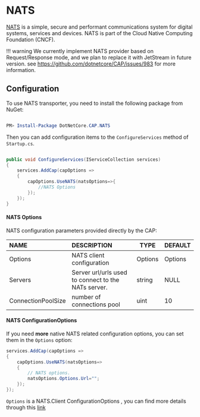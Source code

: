 # NATS

[NATS](https://nats.io/) is a simple, secure and performant communications system for digital systems, services and devices. NATS is part of the Cloud Native Computing Foundation (CNCF).

!!! warning
    We currently implement NATS provider based on Request/Response mode, and we plan to replace it with JetStream in future version.
    see https://github.com/dotnetcore/CAP/issues/983 for more information.

## Configuration

To use NATS transporter, you need to install the following package from NuGet:

```powershell

PM> Install-Package DotNetCore.CAP.NATS

```

Then you can add configuration items to the `ConfigureServices` method of `Startup.cs`.

```csharp

public void ConfigureServices(IServiceCollection services)
{
    services.AddCap(capOptions =>
    {
        capOptions.UseNATS(natsOptions=>{
            //NATS Options
        });
    });
}

```

#### NATS Options

NATS configuration parameters provided directly by the CAP:

NAME | DESCRIPTION | TYPE | DEFAULT
:---|:---|---|:---
Options | NATS client configuration | Options | Options
Servers | Server url/urls used to connect to the NATs server. | string | NULL
ConnectionPoolSize  | number of connections pool | uint | 10

#### NATS ConfigurationOptions

If you need **more** native NATS related configuration options, you can set them in the `Options` option:

```csharp
services.AddCap(capOptions => 
{
    capOptions.UseNATS(natsOptions=>
    {
        // NATS options.
        natsOptions.Options.Url="";
    });
});
```

`Options` is a NATS.Client ConfigurationOptions , you can find more details through this [link](http://nats-io.github.io/nats.net/class_n_a_t_s_1_1_client_1_1_options.html)
